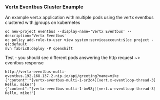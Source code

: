 ### Vertx Eventbus Cluster Example

An example vert.x application with multiple pods using the vertx eventbus clustered with jgroups on kubernetes

```
oc new-project eventbus --display-name='Vertx Eventbus' --description='Vertx Eventbus'
oc policy add-role-to-user view system:serviceaccount:$(oc project -q):default
mvn fabric8:deploy -P openshift
```

Test - you should see different pods answering the http request ~> eventbus response

```
http://vertx-eventbus-multi-eventbus.192.168.137.2.nip.io/api/greeting?name=mike
{"content":"[vertx-eventbus-multi-1-sr2d4][vert.x-eventloop-thread-3] Hello, mike!"}
{"content":"[vertx-eventbus-multi-1-bm98j][vert.x-eventloop-thread-3] Hello, mike!"}
```
